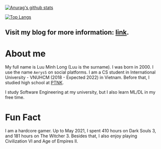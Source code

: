 [![Anurag's github stats](https://github-readme-stats.vercel.app/api?username=minhlong94&count_private=true)](https://github.com/anuraghazra/github-readme-stats)

[![Top Langs](https://github-readme-stats.vercel.app/api/top-langs/?username=minhlong94&layout=compact&exclude_repo=machine-learning,fastpageblog)](https://github.com/anuraghazra/github-readme-stats)

## Visit my blog for more information: [link](https://minhlong94.github.io/blog/).

# About me
My full name is Luu Minh Long (Luu is the surname). I was born in 2000. I use the name `AerysS` on social platforms. I am a CS student in International University - VNUHCM (2018 - Expected 2022) in Vietnam. Before that, I studied high school at [PTNK](http://www.ptnk.edu.vn/).

I study Software Engineering at my university, but I also learn ML/DL in my free time.


# Fun Fact
I am a hardcore gamer. Up to May 2021, I spent 410 hours on Dark Souls 3, and 181 hours on The Witcher 3. Besides that, I also enjoy playing Civilization VI and Age of Empires II.
